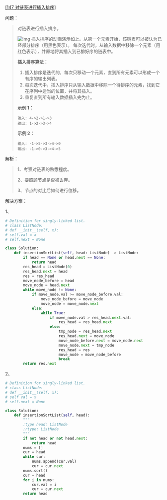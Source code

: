 [[147 对链表进行插入排序]](https://leetcode-cn.com/problems/insertion-sort-list/submissions/)

问题：

> 对链表进行插入排序。
>
> ![img](https://upload.wikimedia.org/wikipedia/commons/0/0f/Insertion-sort-example-300px.gif)
> 插入排序的动画演示如上。从第一个元素开始，该链表可以被认为已经部分排序（用黑色表示）。
> 每次迭代时，从输入数据中移除一个元素（用红色表示），并原地将其插入到已排好序的链表中。
>
>  
>
> **插入排序算法：**
>
> 1. 插入排序是迭代的，每次只移动一个元素，直到所有元素可以形成一个有序的输出列表。
> 2. 每次迭代中，插入排序只从输入数据中移除一个待排序的元素，找到它在序列中适当的位置，并将其插入。
> 3. 重复直到所有输入数据插入完为止。
>
>  
>
> **示例 1：**
>
> ```
> 输入: 4->2->1->3
> 输出: 1->2->3->4
> ```
>
> **示例 2：**
>
> ```
> 输入: -1->5->3->4->0
> 输出: -1->0->3->4->5
> ```



解析：

> 1、考察对链表的熟悉程度。
>
> 2、要照顾节点是否被丢弃。
>
> 3、节点的对比后如何进行位移。



解决方案：

1、

```python
# Definition for singly-linked list.
# class ListNode:
# def __init__(self, x):
# self.val = x
# self.next = None

class Solution:
    def insertionSortList(self, head: ListNode) -> ListNode:
        if head == None or head.next == None:
            return head
        res_head = ListNode(0)
        res_head.next = head
        res = res_head
        move_node_before = head
        move_node = head.next
        while move_node != None:
            if move_node.val >= move_node_before.val:
                move_node_before = move_node
                move_node = move_node.next
            else:
                while True:
                    if move_node.val > res_head.next.val:
                        res_head = res_head.next
                    else:
                        tmp_node = res_head.next
                        res_head.next = move_node
                        move_node_before.next = move_node.next
                        move_node.next = tmp_node
                        res_head = res
                        move_node = move_node_before
                        break
        return res.next
```

2、

```python
# Definition for singly-linked list.
# class ListNode:
# def __init__(self, x):
# self val = x
# self.next = None

class Solution:
    def insertionSortList(self, head):
        """
        :type head: ListNode
        :rtype: ListNode
        """
        if not head or not head.next:
            return head
        nums = []
        cur = head
        while cur:
            nums.append(cur.val)
            cur = cur.next
        nums.sort()
        cur = head
        for i in nums:
            cur.val = i
            cur = cur.next
        return head
```

